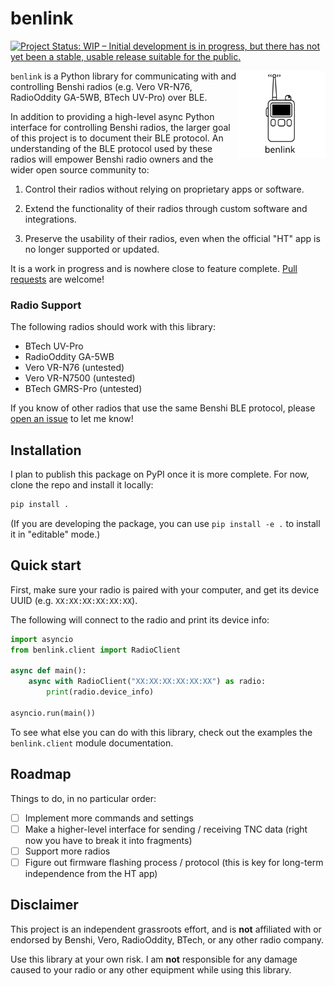 # benlink

[![Project Status: WIP – Initial development is in progress, but there
has not yet been a stable, usable release suitable for the
public.](https://www.repostatus.org/badges/latest/wip.svg)](https://www.repostatus.org/#wip)

<img src="logo.svg" align="right" height="140" />

<!-- BEGIN CONTENT -->

`benlink` is a Python library for communicating with and controlling Benshi
radios (e.g. Vero VR-N76, RadioOddity GA-5WB, BTech UV-Pro) over BLE.

In addition to providing a high-level async Python interface for controlling
Benshi radios, the larger goal of this project is to document their BLE
protocol. An understanding of the BLE protocol used by these radios will empower
Benshi radio owners and the wider open source community to:

1. Control their radios without relying on proprietary apps or software.

2. Extend the functionality of their radios through custom software and
   integrations.

3. Preserve the usability of their radios, even when the official "HT" app is no
   longer supported or updated.

It is a work in progress and is nowhere close to feature complete.
[Pull requests](https://github.com/khusmann/benlink) are welcome!

### Radio Support

The following radios should work with this library:

- BTech UV-Pro
- RadioOddity GA-5WB
- Vero VR-N76 (untested)
- Vero VR-N7500 (untested)
- BTech GMRS-Pro (untested)

If you know of other radios that use the same Benshi BLE protocol, please
[open an issue](https://github.com/khusmann/benlink/issues) to let me know!

## Installation

I plan to publish this package on PyPI once it is more complete. For now, clone
the repo and install it locally:

```bash
pip install .
```

(If you are developing the package, you can use `pip install -e .` to install it
in "editable" mode.)

## Quick start

First, make sure your radio is paired with your computer, and get its device
UUID (e.g. `XX:XX:XX:XX:XX:XX`).

The following will connect to the radio and print its device info:

```python
import asyncio
from benlink.client import RadioClient

async def main():
    async with RadioClient("XX:XX:XX:XX:XX:XX") as radio:
        print(radio.device_info)

asyncio.run(main())
```

To see what else you can do with this library, check out the examples the
`benlink.client` module documentation.

## Roadmap

Things to do, in no particular order:

- [ ] Implement more commands and settings
- [ ] Make a higher-level interface for sending / receiving TNC data (right now
      you have to break it into fragments)
- [ ] Support more radios
- [ ] Figure out firmware flashing process / protocol (this is key for long-term
      independence from the HT app)

## Disclaimer

This project is an independent grassroots effort, and is **not** affiliated with
or endorsed by Benshi, Vero, RadioOddity, BTech, or any other radio company.

Use this library at your own risk. I am **not** responsible for any damage
caused to your radio or any other equipment while using this library.
